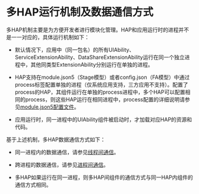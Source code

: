 # 多HAP运行机制及数据通信方式


多HAP机制主要是为方便开发者进行模块化管理。HAP和应用运行时的进程并不是一一对应的，具体运行机制如下：


- 默认情况下，应用中（同一包名）的所有UIAbility、ServiceExtensionAbility、DataShareExtensionAbility运行在同一个独立进程中，其他同类型ExtensionAbility分别运行在单独的进程。

- HAP支持在module.json5（Stage模型）或者config.json（FA模型）中通过process标签配置单独的进程（仅系统应用支持，三方应用不支持）。配置了process的HAP，其组件运行在单独的process进程中，多个HAP可以配置相同的process，则这些HAP运行在相同进程中，process配置的详细说明请参见[module.json5配置文件](module-configuration-file.md)。

- 应用运行时，同一进程中的UIAbility组件被启动时，才加载对应HAP的资源和代码。


基于上述机制，多HAP数据通信方式如下：


- 同一进程内的数据通信，请参见[线程间通信](../application-models/thread-model-stage.md)。

- 跨进程的数据通信，请参见[进程间通信](../application-models/process-model-stage.md)。

- 多HAP如果运行在同一进程，则多HAP间组件的通信方式与同一HAP内组件的通信方式相同。
